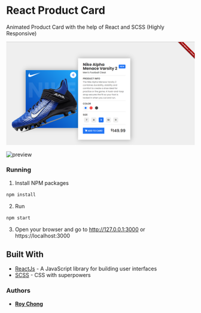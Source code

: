 # React Product Card

Animated Product Card with the help of React and SCSS (Highly Responsive)

![Screenshot](/screenshots/screenshots.png)

![preview](preview.gif)

### Running

1. Install NPM packages

```sh
npm install
```

2. Run

```sh
npm start
```

3. Open your browser and go to http://127.0.0.1:3000 or https://localhost:3000

## Built With

- [ReactJs](https://reactjs.org) - A JavaScript library for building user interfaces
- [SCSS](https://sass-lang.com) - CSS with superpowers

### Authors

- **[Roy Chong](https://github.com/RisingStar-Web)**

